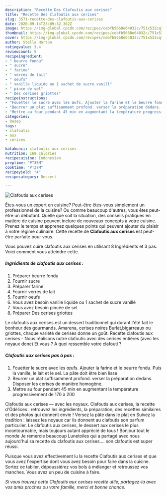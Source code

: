 ```yaml
---
description: "Recette Des Clafoutis aux cerises"
title: "Recette Des Clafoutis aux cerises"
slug: 3571-recette-des-clafoutis-aux-cerises
date: 2020-09-14T23:09:32.362Z
image: https://img-global.cpcdn.com/recipes/cebfb5668e64032c/751x532cq70/clafoutis-aux-cerises-photo-principale-de-la-recette.jpg
thumbnail: https://img-global.cpcdn.com/recipes/cebfb5668e64032c/751x532cq70/clafoutis-aux-cerises-photo-principale-de-la-recette.jpg
cover: https://img-global.cpcdn.com/recipes/cebfb5668e64032c/751x532cq70/clafoutis-aux-cerises-photo-principale-de-la-recette.jpg
author: Stella Horton
ratingvalue: 3.4
reviewcount: 5
recipeingredient:
- " beurre fondu"
- " sucre"
- " farine"
- " verres de lait"
- " oeufs"
- " vanille liquide ou 1 sachet de sucre vanill"
- " pince de sel"
- " Des cerises griottes"
recipeinstructions:
- "Fouetter le sucre avec les œufs. Ajouter la farine et le beurre fondu. Puis la vanille, le lait et le sel. La pâte doit être bien lisse"
- "Beurrer un plat suffisamment profond. verser la préparation dedans. Disposer les cerises de manière homogène."
- "Mettre au four pendant 45 min en augmentant la température progressivement de 170 à 200"
categories:
- Resep
tags:
- clafoutis
- aux
- cerises

katakunci: clafoutis aux cerises 
nutrition: 169 calories
recipecuisine: Indonesian
preptime: "PT35M"
cooktime: "PT37M"
recipeyield: "4"
recipecategory: Dessert

---
```



![Clafoutis aux cerises](https://img-global.cpcdn.com/recipes/cebfb5668e64032c/751x532cq70/clafoutis-aux-cerises-photo-principale-de-la-recette.jpg)

Êtes-vous un expert en cuisine? Peut-être êtes-vous simplement un professionnel de la cuisine? Ou comme beaucoup d'autres, vous êtes peut-être un débutant. Quelle que soit la situation, des conseils pratiques en matière de cuisine peuvent inclure de nouveaux concepts à votre cuisine. Prenez le temps et apprenez quelques points qui peuvent ajouter du plaisir à votre régime culinaire. Cette recette de <strong> Clafoutis aux cerises </strong> est peut-être parfaite pour vous.

<!--inarticleads1-->

Vous pouvez cuire clafoutis aux cerises en utilisant 8 Ingrédients et 3 pas. Voici comment vous atteindre cette.

##### Ingrédients de clafoutis aux cerises :

1. Préparer  beurre fondu
1. Fournir  sucre
1. Préparer  farine
1. Fournir  verres de lait
1. Fournir  oeufs
1. Vous avez besoin  vanille liquide ou 1 sachet de sucre vanillé
1. Vous avez besoin  pincée de sel
1. Préparer  Des cerises griottes


Le clafoutis aux cerises est un dessert traditionnel qui durant l&#39;été fait le bonheur des gourmands. Amarena, cerises noires Burlat,bigarreaux ou griottes, chaque variété de cerises donne un goût. Recette clafoutis aux cerises - Nous réalisons notre clafoutis avec des cerises entières (avec les noyaux donc) Et vous ? A quoi ressemble votre clafouti ? 

<!--inarticleads2-->

##### Clafoutis aux cerises pas à pas :

1. Fouetter le sucre avec les œufs. Ajouter la farine et le beurre fondu. Puis la vanille, le lait et le sel. La pâte doit être bien lisse
1. Beurrer un plat suffisamment profond. verser la préparation dedans. Disposer les cerises de manière homogène.
1. Mettre au four pendant 45 min en augmentant la température progressivement de 170 à 200


Clafoutis aux cerises — avec les noyaux. Clafoutis aux cerises, la recette d&#39;Ôdélices : retrouvez les ingrédients, la préparation, des recettes similaires et des photos qui donnent envie ! Versez la pâte dans le plat en Suivez la tradition : laissez les noyaux car ils donnent au clafoutis son parfum particulier. Le clafoutis aux cerises, le dessert aux cerises le plus incontournable, mais toujours autant apprécié de tous ! Bonjour tout le monde Je remercie beaucoup Lunetoiles qui a partagé avec nous aujourd&#39;hui sa recette du clafoutis aux cerises…. son clafoutis est super réussi. 

<!--inarticleads1-->

<p>
Puisque vous avez effectivement lu la recette Clafoutis aux cerises et que vous avez l'expertise dont vous avez besoin pour faire dans la cuisine. Sortez ce tablier, dépoussiérez vos bols à mélanger et retroussez vos manches. Vous avez un peu de cuisine à faire.
</p>

<p>
<i>Si vous trouvez cette Clafoutis aux cerises recette utile, partagez-la avec vos amis proches ou votre famille, merci et bonne chance.</i>
</p>
